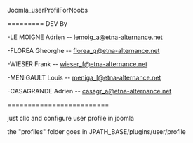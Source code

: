 Joomla_userProfilForNoobs

=========
DEV By

-LE MOIGNE Adrien -- lemoig_a@etna-alternance.net

-FLOREA Gheorghe -- florea_g@etna-alternance.net

-WIESER Frank -- wieser_f@etna-alternance.net

-MÉNIGAULT Louis  -- meniga_l@etna-alternance.net

-CASAGRANDE Adrien -- casagr_a@etna-alternance.net 

=========================

just clic and configure user profile in joomla

the "profiles" folder goes in JPATH_BASE/plugins/user/profile
